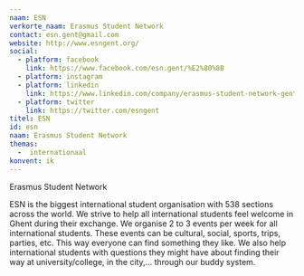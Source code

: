 ```yaml
---
naam: ESN
verkorte_naam: Erasmus Student Network
contact: esn.gent@gmail.com
website: http://www.esngent.org/
social:
  - platform: facebook
    link: https://www.facebook.com/esn.gent/%E2%80%8B
  - platform: instagram
  - platform: linkedin
    link: https://www.linkedin.com/company/erasmus-student-network-gent/about/
  - platform: twitter
    link: https://twitter.com/esngent
titel: ESN
id: esn
naam: Erasmus Student Network
themas:
  -  internationaal
konvent: ik
---
```


Erasmus Student Network

ESN is the biggest international student organisation with 538 sections across the world. We strive to help all international students feel welcome in Ghent during their exchange.
We organise 2 to 3 events per week for all international students. These events can be cultural, social, sports, trips, parties, etc.  This way everyone can find something they like. We also help international students with questions they might have about finding their way at university/college, in the city,... through our buddy system.
